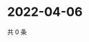 # 2022-04-06

共 0 条

<!-- BEGIN WEIBO -->
<!-- 最后更新时间 Wed Apr 06 2022 04:13:57 GMT+0800 (China Standard Time) -->

<!-- END WEIBO -->
